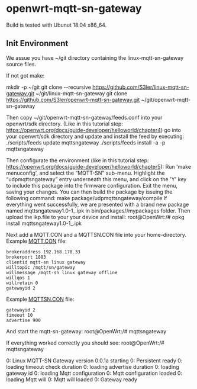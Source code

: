 # openwrt-mqtt-sn-gateway
Build is tested with Ubunut 18.04 x86_64.

## Init Environment
We assue you have ~/git directory containing the linux-mqtt-sn-gateway source files.

If not got make:

mkdir -p ~/git
git clone --recursive https://github.com/S3ler/linux-mqtt-sn-gateway.git ~/git/linux-mqtt-sn-gateway
git clone https://github.com/S3ler/openwrt-mqtt-sn-gateway.git ~/git/openwrt-mqtt-sn-gateway

Then copy ~/git/openwrt-mqtt-sn-gateway/feeds.conf into your openwrt/sdk directory.
(Like in this tutorial step: https://openwrt.org/docs/guide-developer/helloworld/chapter4)
go into your openwrt/sdk directory and update and install the feed by executing:
./scripts/feeds update mqttsngateway
./scripts/feeds install -a -p mqttsngateway

Then configurate the environment (like in this tutorial step: https://openwrt.org/docs/guide-developer/helloworld/chapter5):
 Run 'make menuconfig', and select the “MQTT-SN” sub-menu. Highlight the “udpmqttsngateway” entry underneath this menu, and click on the 'Y' key to include this package into the firmware configuration.  Exit the menu, saving your changes.
You can then build the package by issuing the following command: 
make package/udpmqttsngateway/compile
If everything went successfully, we are presented with a brand new package named mqttsngateway1.0-1_<arch>.ipk in bin/packages/<arch>/mypackages folder. 
Then upload the ikp.file to your your device and install:
root@OpenWrt:/# opkg install mqttsngateway1.0-1_<arch>.ipk

Next add a MQTT.CON and a MQTTSN.CON file into your home-directory.
Example [MQTT.CON](https://github.com/S3ler/linux-mqtt-sn-gateway/blob/master/cmake-build-debug/MQTT.CON) file:

	brokeraddress 192.168.178.33
	brokerport 1883
	clientid mqtt-sn linux gateway
	willtopic /mqtt/sn/gateway
	willmessage /mqtt-sn linux gateway offline
	willqos 1
	willretain 0
	gatewayid 2

Example [MQTTSN.CON](https://github.com/S3ler/linux-mqtt-sn-gateway/blob/master/cmake-build-debug/MQTTSN.CON) file:

	gatewayid 2
	timeout 10
	advertise 900

And start the mqtt-sn-gateway:
root@OpenWrt:/# mqttsngateway

If everything worked correctly you should see:
root@OpenWrt:/# mqttsngateway

0: Linux MQTT-SN Gateway version 0.0.1a starting
0: Persistent ready
0: loading timeout check duration
0: loading advertise duration
0: loading gateway id
0: loading Mqtt configuration
0: Mqtt configuration loaded
0: loading Mqtt will
0: Mqtt will loaded
0: Gateway ready

